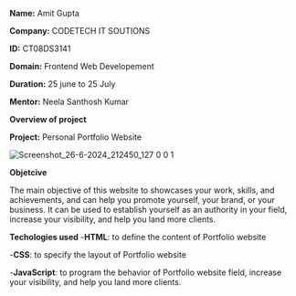 **Name:** Amit Gupta

**Company:** CODETECH IT SOUTIONS

**ID:** CT08DS3141

**Domain:** Frontend Web Developement

**Duration:** 25 june to 25 July

**Mentor:** Neela Santhosh Kumar







**Overview of project**

**Project:** Personal Portfolio Website

![Screenshot_26-6-2024_212450_127 0 0 1](https://github.com/amitgupta226571/CODETECH-Task1/assets/163492672/30114e65-b08a-4d0c-b5e5-1fb07b2b30d4)



**Objetcive**

The main objective of this website to showcases your work, skills, and achievements, and can help you promote yourself, your brand, or your business. It can be used to establish yourself as an authority in your field, increase your visibility, and help you land more clients.



**Techologies used**
-**HTML**: to define the content of Portfolio website

-**CSS**: to specify the layout of Portfolio website

-**JavaScript**: to program the behavior of Portfolio website field, increase your visibility, and help you land more clients.



